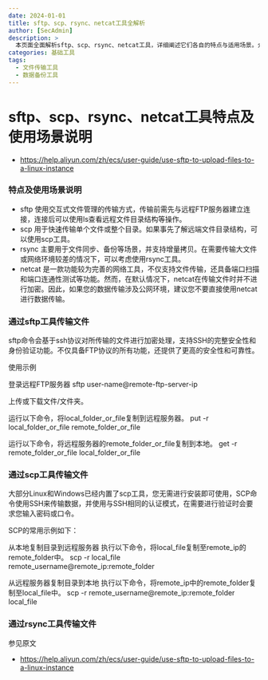 ```yaml
---
date: 2024-01-01
title: sftp、scp、rsync、netcat工具全解析
author: [SecAdmin]
description: >
  本页面全面解析sftp、scp、rsync、netcat工具，详细阐述它们各自的特点与适用场景。介绍sftp交互式文件管理传输方式，支持SSH协议加密；scp可快速传输文件或目录，多数系统已内置；rsync用于文件同步与备份，支持增量拷贝；netcat功能完善但默认传输不加密。同时提供sftp、scp工具传输文件的具体使用示例，为用户在不同场景下选择和使用这些工具提供全面且实用的指导。
categories: 基础工具
tags:
  - 文件传输工具
  - 数据备份工具
---
```


# sftp、scp、rsync、netcat工具特点及使用场景说明
- https://help.aliyun.com/zh/ecs/user-guide/use-sftp-to-upload-files-to-a-linux-instance

### 特点及使用场景说明

- sftp 使用交互式文件管理的传输方式，传输前需先与远程FTP服务器建立连接，连接后可以使用ls查看远程文件目录结构等操作。
- scp 用于快速传输单个文件或整个目录。如果事先了解远端文件目录结构，可以使用scp工具。
- rsync 主要用于文件同步、备份等场景，并支持增量拷贝。在需要传输大文件或网络环境较差的情况下，可以考虑使用rsync工具。
- netcat 是一款功能较为完善的网络工具，不仅支持文件传输，还具备端口扫描和端口连通性测试等功能。然而，在默认情况下，netcat在传输文件时并不进行加密。因此，如果您的数据传输涉及公网环境，建议您不要直接使用netcat进行数据传输。

 ### 通过sftp工具传输文件

sftp命令会基于ssh协议对所传输的文件进行加密处理，支持SSH的完整安全性和身份验证功能。不仅具备FTP协议的所有功能，还提供了更高的安全性和可靠性。

使用示例

  登录远程FTP服务器
  sftp user-name@remote-ftp-server-ip
  
  上传或下载文件/文件夹。
  
  运行以下命令，将local_folder_or_file复制到远程服务器。
  put -r local_folder_or_file remote_folder_or_file
  
  运行以下命令，将远程服务器的remote_folder_or_file复制到本地。 
  get -r remote_folder_or_file local_folder_or_file

### 通过scp工具传输文件

大部分Linux和Windows已经内置了scp工具，您无需进行安装即可使用，SCP命令使用SSH来传输数据，并使用与SSH相同的认证模式，在需要进行验证时会要求您输入密码或口令。

SCP的常用示例如下：

  从本地复制目录到远程服务器
  执行以下命令，将local_file复制至remote_ip的remote_folder中。
  scp -r local_file remote_username@remote_ip:remote_folder
  
  从远程服务器复制目录到本地
  执行以下命令，将remote_ip中的remote_folder复制至local_file中。
  scp -r remote_username@remote_ip:remote_folder local_file

### 通过rsync工具传输文件

参见原文

- https://help.aliyun.com/zh/ecs/user-guide/use-sftp-to-upload-files-to-a-linux-instance
